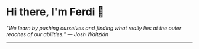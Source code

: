 <h1>Hi there, I'm Ferdi 👋</h1>

<p><em>
  "We learn by pushing ourselves and finding what really lies at the outer reaches of our abilities." — Josh Waitzkin
</em></p>

---
